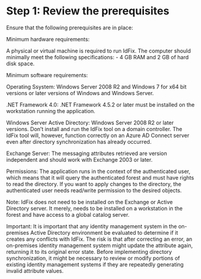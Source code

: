 # Step 1: Review the prerequisites

Ensure that the following prerequisites are in place: 

Minimum hardware requirements: 

A physical or virtual machine is required to run IdFix. The computer should minimally meet the following specifications: - 4 GB RAM and 2 GB of hard disk space. 

Minimum software requirements: 

Operating Ssystem: Windows Server 2008 R2 and Windows 7 for x64 bit versions or later versions of Windows and Windows Server. 

.NET Framework 4.0: .NET Framework 4.5.2 or later must be installed on the workstation running the application. 

Windows Server Active Directory: Windows Server 2008 R2 or later versions. Don’t install and run the IdFix tool on a domain controller.  The IdFix tool will, however, function correctly on an Azure AD Connect server even after directory synchronization has already occurred. 

Exchange Server: The messaging attributes retrieved are version independent and should work with Exchange 2003 or later. 

Permissions: The application runs in the context of the authenticated user, which means that it will query the authenticated forest and must have rights to read the directory. If you want to apply changes to the directory, the authenticated user needs read/write permission to the desired objects. 

Note: IdFix does not need to be installed on the Exchange or Active Directory server. It merely, needs to be installed on a workstation in the forest and have access to a global catalog server.  

Important: It is important that any identity management system in the on-premises Active Directory environment be evaluated to determine if it creates any conflicts with IdFix. The risk is that after correcting an error, an on-premises identity management system might update the attribute again, returning it to its original error state. Before implementing directory synchronization, it might be necessary to review or modify portions of existing identity management systems if they are repeatedly generating invalid attribute values. 
